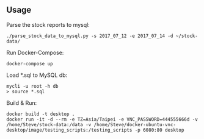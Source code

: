 ## Usage

Parse the stock reports to mysql:

```
./parse_stock_data_to_mysql.py -s 2017_07_12 -e 2017_07_14 -d ~/stock-data/
```

Run Docker-Compose:

```
docker-compose up
```

Load *.sql to MySQL db:

```
mycli -u root -h db
> source *.sql
```

Build & Run:

```
docker build -t desktop .
docker run -it -d --rm -e TZ=Asia/Taipei -e VNC_PASSWORD=444555666d -v /home/Steve/stock-data:/data -v /home/Steve/docker-ubuntu-vnc-desktop/image/testing_scripts:/testing_scripts -p 6080:80 desktop
```

